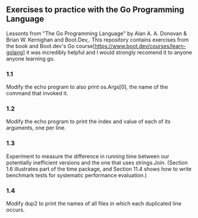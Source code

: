 ##  Exercises to practice with the Go Programming Language

Lessonts from "The Go Programming Language" by Alan A. A. Donovan & Brian W. Kernighan and Boot.Dev,. This repository contains exercises from the book and Boot.dev's Go course[https://www.boot.dev/courses/learn-golang] it was incredibly helpful and I would strongly recomend it to anyone anyone learning go.

### 1.1
Modify the echo program to also print os.Args[0], the name of the command that invoked it.

### 1.2
Modify the echo program to print the index and value of each of its arguments, one per line.

### 1.3
Experiment to measure the difference in running time between our potentially inefficient versions and the one that uses strings.Join. (Section 1.6 illustrates part of the time package, and Section 11.4 shows how to write benchmark tests for systematic performance evaluation.)

### 1.4
Modify dup2 to print the names of all files in which each duplicated line occurs.



